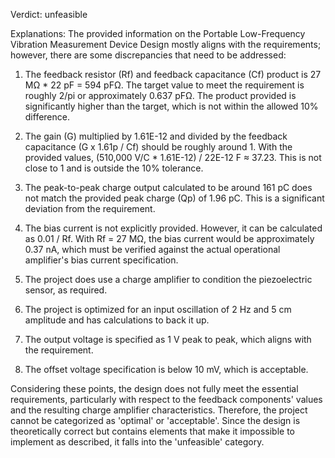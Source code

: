 Verdict: unfeasible

Explanations: 
The provided information on the Portable Low-Frequency Vibration Measurement Device Design mostly aligns with the requirements; however, there are some discrepancies that need to be addressed:

1. The feedback resistor (Rf) and feedback capacitance (Cf) product is 27 MΩ * 22 pF = 594 pFΩ. The target value to meet the requirement is roughly 2/pi or approximately 0.637 pFΩ. The product provided is significantly higher than the target, which is not within the allowed 10% difference.

2. The gain (G) multiplied by 1.61E-12 and divided by the feedback capacitance (G x 1.61p / Cf) should be roughly around 1. With the provided values, (510,000 V/C * 1.61E-12) / 22E-12 F ≈ 37.23. This is not close to 1 and is outside the 10% tolerance.

3. The peak-to-peak charge output calculated to be around 161 pC does not match the provided peak charge (Qp) of 1.96 pC. This is a significant deviation from the requirement.

4. The bias current is not explicitly provided. However, it can be calculated as 0.01 / Rf. With Rf = 27 MΩ, the bias current would be approximately 0.37 nA, which must be verified against the actual operational amplifier's bias current specification.

5. The project does use a charge amplifier to condition the piezoelectric sensor, as required.

6. The project is optimized for an input oscillation of 2 Hz and 5 cm amplitude and has calculations to back it up.

7. The output voltage is specified as 1 V peak to peak, which aligns with the requirement.

8. The offset voltage specification is below 10 mV, which is acceptable.

Considering these points, the design does not fully meet the essential requirements, particularly with respect to the feedback components' values and the resulting charge amplifier characteristics. Therefore, the project cannot be categorized as 'optimal' or 'acceptable'. Since the design is theoretically correct but contains elements that make it impossible to implement as described, it falls into the 'unfeasible' category.